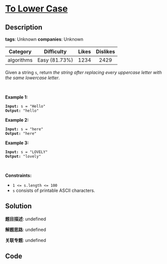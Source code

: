 # [To Lower Case](https://leetcode.com/problems/to-lower-case/description/)

## Description

**tags**: Unknown
**companies**: Unknown

| Category | Difficulty | Likes | Dislikes |
| :------: | :--------: | :---: | :------: |
| algorithms | Easy (81.73%) | 1234 | 2429 |

<p>Given a string <code>s</code>, return <em>the string after replacing every uppercase letter with the same lowercase letter</em>.</p>

<p>&nbsp;</p>
<p><strong>Example 1:</strong></p>

<pre><code><strong>Input:</strong> s = &quot;Hello&quot;
<strong>Output:</strong> &quot;hello&quot;</code></pre>

<p><strong>Example 2:</strong></p>

<pre><code><strong>Input:</strong> s = &quot;here&quot;
<strong>Output:</strong> &quot;here&quot;</code></pre>

<p><strong>Example 3:</strong></p>

<pre><code><strong>Input:</strong> s = &quot;LOVELY&quot;
<strong>Output:</strong> &quot;lovely&quot;</code></pre>

<p>&nbsp;</p>
<p><strong>Constraints:</strong></p>

<ul>
	<li><code>1 &lt;= s.length &lt;= 100</code></li>
	<li><code>s</code> consists of printable ASCII characters.</li>
</ul>



## Solution

**题目描述**: undefined

**解题思路**: undefined

**关联专题**: undefined

## Code